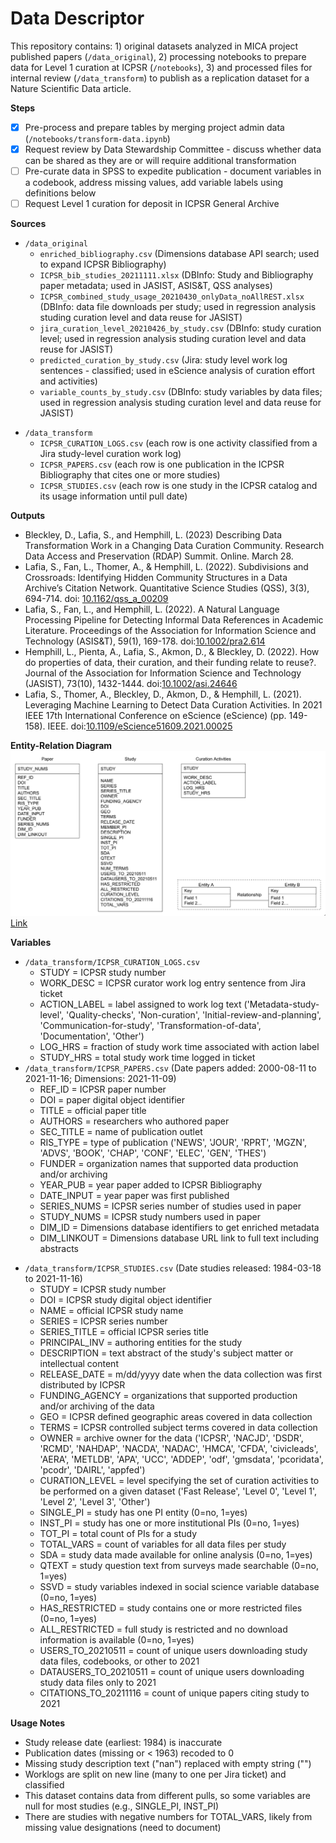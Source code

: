 # Data Descriptor

This repository contains: 1) original datasets analyzed in MICA project published papers (`/data_original`), 2)  processing notebooks to prepare data for Level 1 curation at ICPSR (`/notebooks`), 3) and processed files for internal review (`/data_transform`) to publish as a replication dataset for a Nature Scientific Data article.

**Steps**
- [x] Pre-process and prepare tables by merging project admin data (`/notebooks/transform-data.ipynb`)
- [x] Request review by Data Stewardship Committee - discuss whether data can be shared as they are or will require additional transformation
- [ ] Pre-curate data in SPSS to expedite publication - document variables in a codebook, address missing values, add variable labels using definitions below
- [ ] Request Level 1 curation for deposit in ICPSR General Archive

**Sources**
- `/data_original`
    - `enriched_bibliography.csv` (Dimensions database API search; used to expand ICPSR Bibliography)
    - `ICPSR_bib_studies_20211111.xlsx` (DBInfo: Study and Bibliography paper metadata; used in JASIST, ASIS&T, QSS analyses)
    - `ICPSR_combined_study_usage_20210430_onlyData_noAllREST.xlsx` (DBInfo: data file downloads per study; used in regression analysis studing curation level and data reuse for JASIST)
    - `jira_curation_level_20210426_by_study.csv` (DBInfo: study curation level; used in regression analysis studing curation level and data reuse for JASIST)
    - `predicted_curation_by_study.csv` (Jira: study level work log sentences - classified; used in eScience analysis of curation effort and activities)
    - `variable_counts_by_study.csv` (DBInfo: study variables by data files; used in regression analysis studing curation level and data reuse for JASIST)
<!--    - `processing_history_commands_2019_20220502.csv`(Processing History: commands per study; used in RDAP analysis of data transformation and organizational change) -->
- `/data_transform`
    - `ICPSR_CURATION_LOGS.csv` (each row is one activity classified from a Jira study-level curation work log)
    - `ICPSR_PAPERS.csv` (each row is one publication in the ICPSR Bibliography that cites one or more studies)
    - `ICPSR_STUDIES.csv` (each row is one study in the ICPSR catalog and its usage information until pull date)
<!-- - `ICPSR_PROCESSING_HISTORY.csv` (each row is one study and its processing history commands in SPSS syntax) -->

**Outputs**
- Bleckley, D., Lafia, S., and Hemphill, L. (2023) Describing Data Transformation Work in a Changing Data Curation Community. Research Data Access and Preservation (RDAP) Summit. Online. March 28.
- Lafia, S., Fan, L., Thomer, A., & Hemphill, L. (2022). Subdivisions and Crossroads: Identifying Hidden Community Structures in a Data Archive’s Citation Network. Quantitative Science Studies (QSS), 3(3), 694-714. doi: [10.1162/qss_a_00209](https://doi.org/10.1162/qss_a_00209)
- Lafia, S., Fan, L., and Hemphill, L. (2022). A Natural Language Processing Pipeline for Detecting Informal Data References in Academic Literature. Proceedings of the Association for Information Science and Technology (ASIS&T), 59(1), 169-178. doi:[10.1002/pra2.614](https://doi.org/10.1002/pra2.614)
- Hemphill, L., Pienta, A., Lafia, S., Akmon, D., & Bleckley, D. (2022). How do properties of data, their curation, and their funding relate to reuse?. Journal of the Association for Information Science and Technology (JASIST), 73(10), 1432-1444. doi:[10.1002/asi.24646](https://doi.org/10.1002/asi.24646)
- Lafia, S., Thomer, A., Bleckley, D., Akmon, D., & Hemphill, L. (2021). Leveraging Machine Learning to Detect Data Curation Activities. In 2021 IEEE 17th International Conference on eScience (eScience) (pp. 149-158). IEEE. doi:[10.1109/eScience51609.2021.00025](https://doi.org/10.1109/eScience51609.2021.00025)

**Entity-Relation Diagram**
![E-R Diagram](E-R-diagram.png)
[Link](https://docs.google.com/drawings/d/1gY4DGJp4shW6q7cev1G2my1bHf6nKEpoBrKCoPi8UT4/edit?usp=sharing)

**Variables**
- `/data_transform/ICPSR_CURATION_LOGS.csv`
    - STUDY = ICPSR study number
    - WORK_DESC = ICPSR curator work log entry sentence from Jira ticket
    - ACTION_LABEL = label assigned to work log text ('Metadata-study-level', 'Quality-checks', 'Non-curation', 'Initial-review-and-planning', 'Communication-for-study', 'Transformation-of-data', 'Documentation', 'Other')
    - LOG_HRS = fraction of study work time associated with action label
    - STUDY_HRS = total study work time logged in ticket
- `/data_transform/ICPSR_PAPERS.csv` (Date papers added: 2000-08-11 to 2021-11-16; Dimensions: 2021-11-09)
    - REF_ID = ICPSR paper number
    - DOI = paper digital object identifier
    - TITLE = official paper title
    - AUTHORS = researchers who authored paper
    - SEC_TITLE = name of publication outlet
    - RIS_TYPE = type of publication ('NEWS', 'JOUR', 'RPRT', 'MGZN', 'ADVS', 'BOOK', 'CHAP', 'CONF', 'ELEC', 'GEN', 'THES')
    - FUNDER = organization names that supported data production and/or archiving 
    - YEAR_PUB = year paper added to ICPSR Bibliography
    - DATE_INPUT = year paper was first published
    - SERIES_NUMS = ICPSR series number of studies used in paper
    - STUDY_NUMS = ICPSR study numbers used in paper
    - DIM_ID = Dimensions database identifiers to get enriched metadata
    - DIM_LINKOUT = Dimensions database URL link to full text including abstracts
<!--`/data_transform/ICPSR_PROCESSING_HISTORY.csv`-->
<!--    - STUDY = ICPSR study number - TOTAL_LINES = total lines of code in processing history syntax file-->
<!--    - COMMENTS = total count of comments in processing history syntax file-->
<!--    - ... = remaining columns contain [SPSS commands](https://www.spss-tutorials.com/overview-all-spss-commands/) (procedures, transformations, other) where each column count of one command per file-->
- `/data_transform/ICPSR_STUDIES.csv` (Date studies released: 1984-03-18 to 2021-11-16)
    - STUDY = ICPSR study number
    - DOI = ICPSR study digital object identifier
    - NAME = official ICPSR study name
    - SERIES = ICPSR series number
    - SERIES_TITLE = official ICPSR series title
    - PRINCIPAL_INV = authoring entities for the study
    - DESCRIPTION = text abstract of the study's subject matter or intellectual content
    - RELEASE_DATE = m/dd/yyyy date when the data collection was first distributed by ICPSR
    - FUNDING_AGENCY = organizations that supported production and/or archiving of the data
    - GEO = ICPSR defined geographic areas covered in data collection
    - TERMS = ICPSR controlled subject terms covered in data collection
    - OWNER = archive owner for the data ('ICPSR', 'NACJD', 'DSDR', 'RCMD', 'NAHDAP', 'NACDA', 'NADAC', 'HMCA', 'CFDA', 'civicleads', 'AERA', 'METLDB', 'APA', 'UCC', 'ADDEP', 'odf', 'gmsdata', 'pcoridata', 'pcodr', 'DAIRL', 'appfed')
    - CURATION_LEVEL = level specifying the set of curation activities to be performed on a given dataset ('Fast Release', 'Level 0', 'Level 1', 'Level 2', 'Level 3', 'Other')
    - SINGLE_PI = study has one PI entity (0=no, 1=yes)
    - INST_PI = study has one or more institutional PIs (0=no, 1=yes)
    - TOT_PI = total count of PIs for a study
    - TOTAL_VARS = count of variables for all data files per study
    - SDA = study data made available for online analysis (0=no, 1=yes)
    - QTEXT = study question text from surveys made searchable (0=no, 1=yes)
    - SSVD = study variables indexed in social science variable database (0=no, 1=yes)
    - HAS_RESTRICTED = study contains one or more restricted files (0=no, 1=yes)
    - ALL_RESTRICTED = full study is restricted and no download information is available (0=no, 1=yes)
    - USERS_TO_20210511 = count of unique users downloading study data files, codebooks, or other to 2021
    - DATAUSERS_TO_20210511 = count of unique users downloading study data files only to 2021
    - CITATIONS_TO_20211116 = count of unique papers citing study to 2021
    
**Usage Notes**
* Study release date (earliest: 1984) is inaccurate
* Publication dates (missing or < 1963) recoded to 0
* Missing study description text ("nan") replaced with empty string ("")
* Worklogs are split on new line (many to one per Jira ticket) and classified
* This dataset contains data from different pulls, so some variables are null for most studies (e.g., SINGLE_PI, INST_PI)
* There are studies with negative numbers for TOTAL_VARS, likely from missing value designations (need to document)